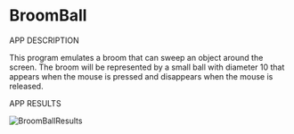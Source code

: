 # BroomBall


APP DESCRIPTION

This program emulates a broom that can sweep an object around the screen. The broom will be represented by a small ball with diameter 10 that appears when the mouse is pressed and disappears when the mouse is released.


APP RESULTS


![BroomBallResults](https://user-images.githubusercontent.com/60380073/105770328-e40ce600-5f13-11eb-9c2a-704d35bbf33a.gif)


